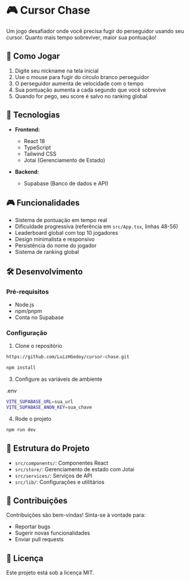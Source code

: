 # 🎮 Cursor Chase

Um jogo desafiador onde você precisa fugir do perseguidor usando seu cursor. Quanto mais tempo sobreviver, maior sua pontuação!

## 🎯 Como Jogar

1. Digite seu nickname na tela inicial
2. Use o mouse para fugir do círculo branco perseguidor
3. O perseguidor aumenta de velocidade com o tempo
4. Sua pontuação aumenta a cada segundo que você sobrevive
5. Quando for pego, seu score é salvo no ranking global

## 🚀 Tecnologias

- **Frontend:**
  - React 18
  - TypeScript
  - Tailwind CSS
  - Jotai (Gerenciamento de Estado)

- **Backend:**
  - Supabase (Banco de dados e API)

## 🎮 Funcionalidades

- Sistema de pontuação em tempo real
- Dificuldade progressiva (referência em `src/App.tsx`, linhas 48-56)
- Leaderboard global com top 10 jogadores
- Design minimalista e responsivo
- Persistência do nome do jogador
- Sistema de ranking global

## 🛠️ Desenvolvimento

### Pré-requisitos

- Node.js
- npm/pnpm
- Conta no Supabase

### Configuração

1. Clone o repositório
```bash
https://github.com/LuizHGodoy/cursor-chase.git
```
```bash
npm install
```

3. Configure as variáveis de ambiente

.env
```bash
VITE_SUPABASE_URL=sua_url
VITE_SUPABASE_ANON_KEY=sua_chave
```

4. Rode o projeto

```bash
npm run dev
```


## 📝 Estrutura do Projeto

- `src/components/`: Componentes React
- `src/store/`: Gerenciamento de estado com Jotai
- `src/services/`: Serviços de API
- `src/lib/`: Configurações e utilitários

## 🤝 Contribuições

Contribuições são bem-vindas! Sinta-se à vontade para:
- Reportar bugs
- Sugerir novas funcionalidades
- Enviar pull requests

## 📄 Licença

Este projeto está sob a licença MIT.
